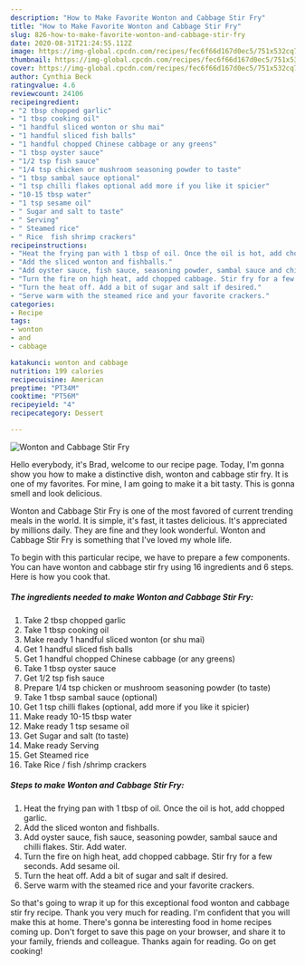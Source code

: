 ```yaml
---
description: "How to Make Favorite Wonton and Cabbage Stir Fry"
title: "How to Make Favorite Wonton and Cabbage Stir Fry"
slug: 826-how-to-make-favorite-wonton-and-cabbage-stir-fry
date: 2020-08-31T21:24:55.112Z
image: https://img-global.cpcdn.com/recipes/fec6f66d167d0ec5/751x532cq70/wonton-and-cabbage-stir-fry-recipe-main-photo.jpg
thumbnail: https://img-global.cpcdn.com/recipes/fec6f66d167d0ec5/751x532cq70/wonton-and-cabbage-stir-fry-recipe-main-photo.jpg
cover: https://img-global.cpcdn.com/recipes/fec6f66d167d0ec5/751x532cq70/wonton-and-cabbage-stir-fry-recipe-main-photo.jpg
author: Cynthia Beck
ratingvalue: 4.6
reviewcount: 24106
recipeingredient:
- "2 tbsp chopped garlic"
- "1 tbsp cooking oil"
- "1 handful sliced wonton or shu mai"
- "1 handful sliced fish balls"
- "1 handful chopped Chinese cabbage or any greens"
- "1 tbsp oyster sauce"
- "1/2 tsp fish sauce"
- "1/4 tsp chicken or mushroom seasoning powder to taste"
- "1 tbsp sambal sauce optional"
- "1 tsp chilli flakes optional add more if you like it spicier"
- "10-15 tbsp water"
- "1 tsp sesame oil"
- " Sugar and salt to taste"
- " Serving"
- " Steamed rice"
- " Rice  fish shrimp crackers"
recipeinstructions:
- "Heat the frying pan with 1 tbsp of oil. Once the oil is hot, add chopped garlic."
- "Add the sliced wonton and fishballs."
- "Add oyster sauce, fish sauce, seasoning powder, sambal sauce and chilli flakes. Stir. Add water."
- "Turn the fire on high heat, add chopped cabbage. Stir fry for a few seconds. Add sesame oil."
- "Turn the heat off. Add a bit of sugar and salt if desired."
- "Serve warm with the steamed rice and your favorite crackers."
categories:
- Recipe
tags:
- wonton
- and
- cabbage

katakunci: wonton and cabbage 
nutrition: 199 calories
recipecuisine: American
preptime: "PT34M"
cooktime: "PT56M"
recipeyield: "4"
recipecategory: Dessert

---
```



![Wonton and Cabbage Stir Fry](https://img-global.cpcdn.com/recipes/fec6f66d167d0ec5/751x532cq70/wonton-and-cabbage-stir-fry-recipe-main-photo.jpg)

Hello everybody, it's Brad, welcome to our recipe page. Today, I'm gonna show you how to make a distinctive dish, wonton and cabbage stir fry. It is one of my favorites. For mine, I am going to make it a bit tasty. This is gonna smell and look delicious.



Wonton and Cabbage Stir Fry is one of the most favored of current trending meals in the world. It is simple, it's fast, it tastes delicious. It's appreciated by millions daily. They are fine and they look wonderful. Wonton and Cabbage Stir Fry is something that I've loved my whole life.


To begin with this particular recipe, we have to prepare a few components. You can have wonton and cabbage stir fry using 16 ingredients and 6 steps. Here is how you cook that.

<!--inarticleads1-->

##### The ingredients needed to make Wonton and Cabbage Stir Fry:

1. Take 2 tbsp chopped garlic
1. Take 1 tbsp cooking oil
1. Make ready 1 handful sliced wonton (or shu mai)
1. Get 1 handful sliced fish balls
1. Get 1 handful chopped Chinese cabbage (or any greens)
1. Take 1 tbsp oyster sauce
1. Get 1/2 tsp fish sauce
1. Prepare 1/4 tsp chicken or mushroom seasoning powder (to taste)
1. Take 1 tbsp sambal sauce (optional)
1. Get 1 tsp chilli flakes (optional, add more if you like it spicier)
1. Make ready 10-15 tbsp water
1. Make ready 1 tsp sesame oil
1. Get  Sugar and salt (to taste)
1. Make ready  Serving
1. Get  Steamed rice
1. Take  Rice / fish /shrimp crackers




<!--inarticleads2-->

##### Steps to make Wonton and Cabbage Stir Fry:

1. Heat the frying pan with 1 tbsp of oil. Once the oil is hot, add chopped garlic.
1. Add the sliced wonton and fishballs.
1. Add oyster sauce, fish sauce, seasoning powder, sambal sauce and chilli flakes. Stir. Add water.
1. Turn the fire on high heat, add chopped cabbage. Stir fry for a few seconds. Add sesame oil.
1. Turn the heat off. Add a bit of sugar and salt if desired.
1. Serve warm with the steamed rice and your favorite crackers.




So that's going to wrap it up for this exceptional food wonton and cabbage stir fry recipe. Thank you very much for reading. I'm confident that you will make this at home. There's gonna be interesting food in home recipes coming up. Don't forget to save this page on your browser, and share it to your family, friends and colleague. Thanks again for reading. Go on get cooking!
